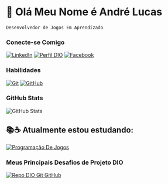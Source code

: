 # 👋 Olá Meu Nome é André Lucas

	Desenvolvedor de Jogos Em Aprendizado
	
### Conecte-se Comigo

[![LinkedIn](https://img.shields.io/badge/-LinkedIn-000?style=for-the-badge&logo=linkedin&logoColor=30A3DC)](https://www.linkedin.com/in/lmyth-games-4aa545296/)
[![Perfil DIO](https://img.shields.io/badge/-Meu%20Perfil%20na%20DIO-30A3DC?style=for-the-badge)](https://www.dio.me/users/lmythgames)
[![Facebook](https://img.shields.io/badge/Facebook-000?style=for-the-badge&logo=facebook&logoColor=30A3DC)](https://www.facebook.com/A.L.Castellamare)

### Habilidades

[![Git](https://img.shields.io/badge/Git-000?style=for-the-badge&logo=git&logoColor=E94D5F)](https://git-scm.com/doc)
[![GitHub](https://img.shields.io/badge/GitHub-000?style=for-the-badge&logo=github&logoColor=30A3DC)](https://docs.github.com/)

### GitHub Stats

![GitHub Stats](https://github-readme-stats.vercel.app/api?username=Lmythh&theme=transparent&bg_color=000&border_color=30A3DC&show_icons=true&icon_color=30A3DC&title_color=E94D5F&text_color=FFF)

## 📚☕ Atualmente estou estudando:

[![Programação De Jogos](https://img.shields.io/badge/Programação-000?style=for-the-badge&logo=games)](https://web.dio.me/track/potencia-tech-ifood-desenvolvimento-de-jogos)

### Meus Principais Desafios de Projeto DIO

[![Repo DIO Git GitHub](https://github-readme-stats.vercel.app/api/pin/?username=elidianaandrade&repo=dio-lab-open-source&bg_color=000&border_color=30A3DC&show_icons=true&icon_color=30A3DC&title_color=E94D5F&text_color=FFF)](https://github.com/elidianaandrade/dio-lab-open-source)